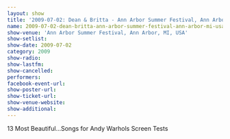 ```yaml
---
layout: show
title: '2009-07-02: Dean & Britta - Ann Arbor Summer Festival, Ann Arbor, MI, USA'
name: 2009-07-02-dean-britta-ann-arbor-summer-festival-ann-arbor-mi-usa
show-venue: 'Ann Arbor Summer Festival, Ann Arbor, MI, USA'
show-setlist: 
show-date: 2009-07-02
category: 2009
show-radio: 
show-lastfm: 
show-cancelled: 
performers: 
facebook-event-url: 
show-poster-url: 
show-ticket-url: 
show-venue-website: 
show-additional: 
---
```


13 Most Beautiful...Songs for Andy Warhols Screen Tests